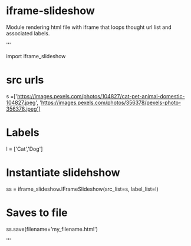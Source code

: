 # iframe-slideshow

Module rendering html file with iframe that loops thought url list and associated labels.

'''

import iframe_slideshow

# src urls
s =['https://images.pexels.com/photos/104827/cat-pet-animal-domestic-104827.jpeg',
    'https://images.pexels.com/photos/356378/pexels-photo-356378.jpeg']

# Labels
l = ['Cat','Dog']

# Instantiate slidehshow
ss = iframe_slideshow.IFrameSlideshow(src_list=s, label_list=l)

# Saves to file
ss.save(filename='my_filename.html')

'''